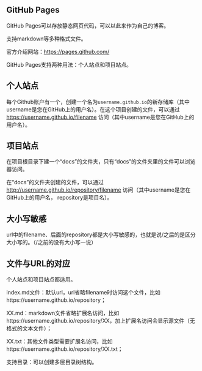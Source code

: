 



##  GitHub Pages

GitHub Pages可以存放静态网页代码，可以以此来作为自己的博客。

支持markdown等多种格式文件。

官方介绍网站：https://pages.github.com/





GitHub Pages支持两种用法：个人站点和项目站点。



## 个人站点

每个Github账户有一个，创建一个名为`username.github.io`的新存储库（其中username是您在GitHub上的用户名）。在这个项目创建的文件，可以通过 https://username.github.io/filename 访问（其中username是您在GitHub上的用户名）。



## 项目站点

在项目根目录下建一个“docs”的文件夹，只有“docs”的文件夹里的文件可以浏览器访问。

在“docs”的文件夹创建的文件，可以通过  http://username.github.io/repository/filename 访问（其中username是您在GitHub上的用户名， repository是项目名）。



## 大小写敏感

url中的filename、后面的repository都是大小写敏感的，也就是说/之后的是区分大小写的。（/之前的没有大小写一说）



## 文件与URL的对应

个人站点和项目站点都适用。

index.md文件：默认url，url省略filename时访问这个文件，比如https://username.github.io/repository；

XX.md：markdown文件省略扩展名访问，比如https://username.github.io/repository/XX，加上扩展名访问会显示源文件（无格式的文本文件）；

XX.txt：其他文件类型需要扩展名访问，比如https://username.github.io/repository/XX.txt；



支持目录：可以创建多层目录树结构。





